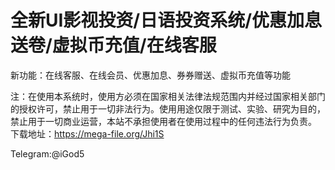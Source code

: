 # 全新UI影视投资/日语投资系统/优惠加息送卷/虚拟币充值/在线客服
新功能：在线客服、在线会员、优惠加息、券券赠送、虚拟币充值等功能

注：在使用本系统时，使用方必须在国家相关法律法规范围内并经过国家相关部门的授权许可，禁止用于一切非法行为。使用用途仅限于测试、实验、研究为目的，禁止用于一切商业运营，本站不承担使用者在使用过程中的任何违法行为负责。
下载地址：https://mega-file.org/Jhi1S


Telegram:@iGod5
